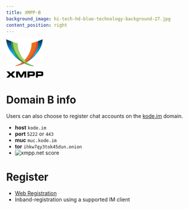 ```yaml
---
title: XMPP-B
background_image: hi-tech-hd-blue-technology-background-27.jpg
content_position: right
---
```

![](XMPP_logo.png)
# Domain B info

Users can also choose to register chat accounts on the [kode.im](https://www.kode.im) domain.

+ **host** `kode.im`
+ **port** `5222` or `443`
+ **muc** `muc.kode.im`
+ **tor** `ihkw7qy3tok45dun.onion`
+ <img src='https://media.koderoot.net/images/badge_jabber_at.svg' alt='xmpp.net score' />

# Register
+ [Web Registration](https://im.koderoot.net/register-on-kode.im)
+ Inband-registration using a supported IM client

